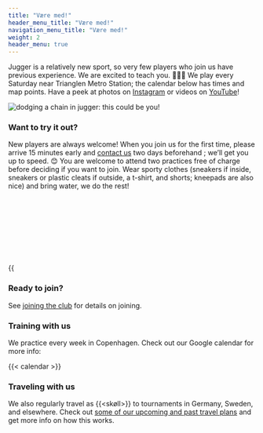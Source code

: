 ```yaml
---
title: "Være med!"
header_menu_title: "Være med!"
navigation_menu_title: "Være med!"
weight: 2
header_menu: true
---
```


Jugger is a relatively new sport, so very few players who join us have previous experience. We are excited to teach you. 🧑🏽‍🏫 We play every Saturday near Trianglen Metro Station; the calendar below has times and map points. Have a peek at photos on [Instagram](https://www.instagram.com/juggercph/) or videos on [YouTube](https://www.youtube.com/@JuggerCopenhagen/)!

![dodging a chain in jugger: this could be you!](/images/chainclash.webp)

### Want to try it out?
New players are always welcome! When you join us for the first time, please arrive 15 minutes early and [contact us](/#contact) two days beforehand ; we’ll get you up to speed. 😊 You are welcome to attend two practices free of charge before deciding if you want to join. Wear sporty clothes (sneakers if inside, sneakers or plastic cleats if outside, a t-shirt, and shorts; kneepads are also nice) and bring water, we do the rest!

{{<svg chase>}}

### Ready to join?
See [joining the club](joining) for details on joining.

### Training with us
We practice every week in Copenhagen. Check out our Google calendar for more info:

{{< calendar >}}

### Traveling with us
We also regularly travel as {{<skøll>}} to tournaments in Germany, Sweden, and elsewhere. Check out [some of our upcoming and past travel plans](tournaments) and get more info on how this works. 
